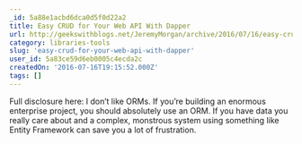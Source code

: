 ```yaml
---
_id: 5a88e1acbd6dca0d5f0d22a2
title: Easy CRUD for Your Web API With Dapper
url: http://geekswithblogs.net/JeremyMorgan/archive/2016/07/16/easy-crud-for-your-web-api-with-dapper.aspx
category: libraries-tools
slug: 'easy-crud-for-your-web-api-with-dapper'
user_id: 5a83ce59d6eb0005c4ecda2c
createdOn: '2016-07-16T19:15:52.000Z'
tags: []
---
```


Full disclosure here: I don’t like ORMs. If you’re building an enormous enterprise project, you should absolutely use an ORM. If you have data you really care about and a complex, monstrous system using something like Entity Framework can save you a lot of frustration.
